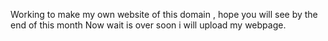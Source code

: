 Working to make my own website of this domain , hope you will see by the end of this month
Now wait is over soon i will upload my webpage.
